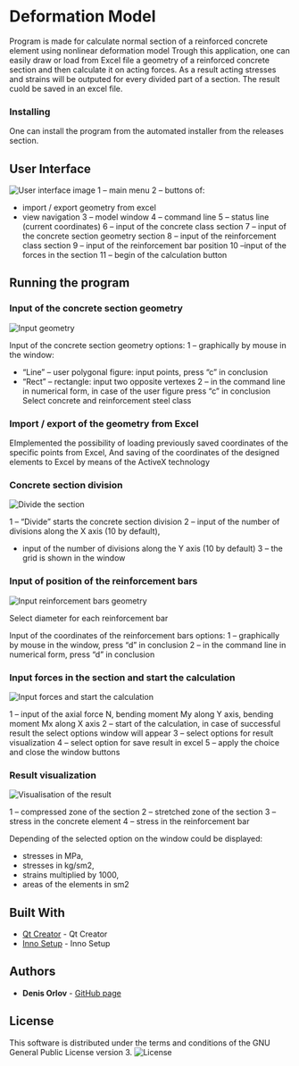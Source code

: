 # Deformation Model

Program is made for calculate normal section of a reinforced concrete element using nonlinear deformation model
Trough this application, one can easily draw or load from Excel file a geometry of a reinforced concrete section and then calculate it on acting forces.
As a result acting stresses and strains will be outputed for every divided part of a section. 
The result cuold be saved in an excel file.

### Installing

One can install the program from the automated installer from the releases section.

## User Interface

![User interface image](/Image/user_interface.png)
1 – main menu
2 – buttons of:
 - import / export geometry from excel
 - view navigation
3 – model window
4 – command line
5 – status line (current coordinates) 
6 – input of the concrete class section
7 – input of the concrete section geometry section
8 – input of the reinforcement class section
9 – input of the reinforcement bar position
10 –input of the forces in the section
11 – begin of the calculation button


## Running the program

### Input of the concrete section geometry

![Input geometry](/Image/Input1.png)

Input of the concrete section geometry options:
1 – graphically by mouse in the window:
   * “Line” – user polygonal figure:
     input points, press “c” in conclusion
   * “Rect” – rectangle:
     input two opposite vertexes 
2 – in the command line in numerical form, in case of the user figure press “c”
in conclusion
Select concrete and reinforcement steel class

### Import / export of the geometry from Excel

EImplemented the possibility of loading previously saved coordinates of the specific points from Excel,
And saving of the coordinates of the designed elements to Excel 
by means of the ActiveX technology

### Concrete section division 

![Divide the section](/Image/Divide.png)

1 – “Divide” starts the concrete section division
2 – input of the number of divisions along the X axis (10 by default),
   - input of the number of divisions along the Y axis (10 by default)
3 – the grid is shown in the window

### Input of position of the reinforcement bars

![Input reinforcement bars geometry](/Image/Reinforcement.png)

Select diameter for each reinforcement bar

Input of the coordinates of the reinforcement bars options:
1 – graphically by mouse in the window,       press “d” in conclusion
2 – in the command line in numerical form, press “d” in conclusion

### Input forces in the section and start the calculation

![Input forces and start the calculation](/Image/Forces.png)

1 – input of the axial force N, bending moment My along Y axis, bending moment Mx along X axis
2 – start of the calculation, in case of successful result the select options window will appear
3 – select options for result visualization
4 – select option for save result in excel
5 – apply the choice and close the window buttons

### Result visualization

![Visualisation of the result](/Image/Result.png)

1 – compressed zone of the section
2 – stretched zone of the section
3 – stress in the concrete element
4 – stress in the reinforcement bar

Depending of the selected option on the window could be displayed:
   - stresses in MPa,
   - stresses in kg/sm2,
   - strains multiplied by 1000,
   - areas of the elements in sm2

## Built With

* [Qt Creator](https://www.qt.io/) - Qt Creator
* [Inno Setup](http://www.jrsoftware.org/isinfo.php) - Inno Setup

## Authors

* **Denis Orlov** - [GitHub page](https://github.com/DOrlov74)

## License

This software is distributed under the terms and conditions of the GNU General Public License version 3.
![License](https://www.gnu.org/licenses/)


